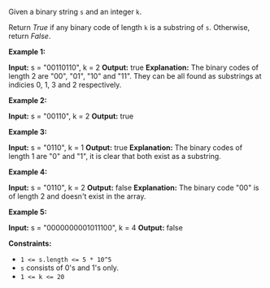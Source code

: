 
Given a binary string  `s`  and an integer  `k`.

Return  _True_  if any binary code of length  `k`  is a substring of  `s`. Otherwise, return  _False_.

**Example 1:**

**Input:** s = "00110110", k = 2
**Output:** true
**Explanation:** The binary codes of length 2 are "00", "01", "10" and "11". They can be all found as substrings at indicies 0, 1, 3 and 2 respectively.

**Example 2:**

**Input:** s = "00110", k = 2
**Output:** true

**Example 3:**

**Input:** s = "0110", k = 1
**Output:** true
**Explanation:** The binary codes of length 1 are "0" and "1", it is clear that both exist as a substring. 

**Example 4:**

**Input:** s = "0110", k = 2
**Output:** false
**Explanation:** The binary code "00" is of length 2 and doesn't exist in the array.

**Example 5:**

**Input:** s = "0000000001011100", k = 4
**Output:** false

**Constraints:**

-   `1 <= s.length <= 5 * 10^5`
-   `s`  consists of 0's and 1's only.
-   `1 <= k <= 20`